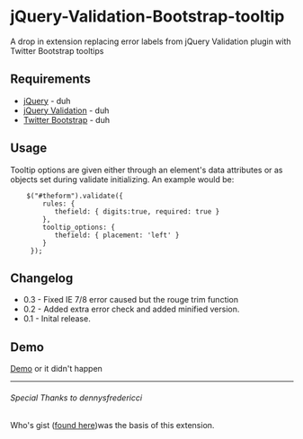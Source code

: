 jQuery-Validation-Bootstrap-tooltip
===================================

A drop in extension replacing error labels from jQuery Validation plugin with Twitter Bootstrap tooltips

Requirements
-------------
* [jQuery](http://jquery.com/) - duh
* [jQuery Validation](http://jqueryvalidation.org/) - duh
* [Twitter Bootstrap](http://getbootstrap.com/) - duh

Usage
------
Tooltip options are given either through an element's data attributes or as objects set during validate initializing.  An example would be:

        $("#theform").validate({
            rules: {     
               thefield: { digits:true, required: true } 
            },
            tooltip_options: {
               thefield: { placement: 'left' }
            }
         });
           
Changelog
-----
* 0.3 - Fixed IE 7/8 error caused but the rouge trim function
* 0.2 - Added extra error check and added minified version.
* 0.1 - Inital release.
        
Demo
-----
[Demo](http://thrilleratplay.github.io/jquery-validation-bootstrap-tooltip/) or it didn't happen

* * *     
###### Special Thanks to dennysfredericci
Who's gist ([found here](https://gist.github.com/dennysfredericci/3030983))was the basis of this extension. 
